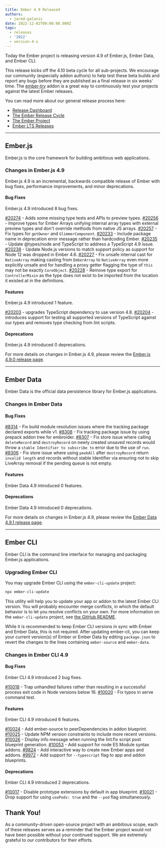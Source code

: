 ```yaml
---
title: Ember 4.9 Released
authors:
  - jared-galanis
date: 2022-12-02T00:00:00.000Z
tags:
  - releases
  - '2022'
  - version-4-x
---
```


Today the Ember project is releasing version 4.9 of Ember.js, Ember Data, and Ember CLI.

This release kicks off the 4.10 beta cycle for all sub-projects. We encourage our community (especially addon authors) to help test these beta builds and report any bugs before they are published as a final release in six weeks' time. The [ember-try](https://github.com/ember-cli/ember-try) addon is a great way to continuously test your projects against the latest Ember releases.

You can read more about our general release process here:

- [Release Dashboard](http://emberjs.com/releases/)
- [The Ember Release Cycle](https://blog.emberjs.com/new-ember-release-process/)
- [The Ember Project](https://blog.emberjs.com/ember-project-at-2-0/)
- [Ember LTS Releases](https://blog.emberjs.com/announcing-embers-first-lts/)

---

## Ember.js

Ember.js is the core framework for building ambitious web applications.

### Changes in Ember.js 4.9

Ember.js 4.9 is an incremental, backwards compatible release of Ember with bug fixes, performance improvements, and minor deprecations.

#### Bug Fixes

Ember.js 4.9 introduced 8 bug fixes.

[#20274](https://github.com/emberjs/ember.js/pull/20274) - Adds some missing type tests and APIs to preview types.
[#20256](https://github.com/emberjs/ember.js/pull/20256) - Improve types for Ember Arrays unifying internal array types with external preview types and don't override methods from native JS arrays.
[#20257](https://github.com/emberjs/ember.js/pull/20257) - Fix types for `getOwner` and `GlimmerComponent`.
[#20233](https://github.com/emberjs/ember.js/pull/20233/files) - Include package name in deprecation error message rather than hardcoding Ember.
[#20235](https://github.com/emberjs/ember.js/pull/20235) - Update @types/node and TypeScript to address a TypeScript 4.9 issue.
[#20238](https://github.com/emberjs/ember.js/pull/20238) - Update Node.js versions to match support policy as support for Node 12 was dropped in Ember 4.6.
[#20227](https://github.com/emberjs/ember.js/pull/20227) - Fix unsafe internal cast for `NativeArray` making casting from `EmberArray` to `NativeArray` even more explicitly unsafe and for handling a proxy getter flagging the type of `this` may not be exactly `CoreObject`.
[#20228](https://github.com/emberjs/ember.js/pull/20228) - Remove type export for `ControllerMixin` as the type does not exist to be imported from the location it existed at in the definitions.

#### Features

Ember.js 4.9 introduced 1 feature.

[#20203](https://github.com/emberjs/ember.js/pull/20203) - upgrades TypeScript dependency to use version 4.8.
[#20204](https://github.com/emberjs/ember.js/pull/20204) - introduces support for testing all supported versions of TypeScript against our types and removes type checking from lint scripts.

#### Deprecations

Ember.js 4.9 introduced 0 deprecations.

<!-- Block end -->

For more details on changes in Ember.js 4.9, please review the [Ember.js 4.9.0 release page](https://github.com/emberjs/ember.js/releases/tag/v4.9.0).

---

## Ember Data

Ember Data is the official data persistence library for Ember.js applications.

### Changes in Ember Data

#### Bug Fixes

[#8314](https://github.com/emberjs/data/pull/8314) - Fix build module resolution issues where the tracking package declared exports while v1.
[#8308](https://github.com/emberjs/data/pull/8308) - Fix tracking package issue by using prepack addon tree for embroider.
[#8307](https://github.com/emberjs/data/pull/8307) - Fix store issue where calling `deleteRecord` and `destroyRecord` on newly created unsaved records would throw a `stable Identifier to subscribe to` error due to the use of `run`.
[#8306](https://github.com/emberjs/data/pull/8306) - Fix store issue where using `peekAll` after `destroyRecord` return `invalid length` and records without stable Identifier via ensuring not to skip LiveArray removal if the pending queue is not empty.

#### Features

Ember Data 4.9 introduced 0 features.

#### Deprecations

Ember Data 4.9 introduced 0 deprecations.

For more details on changes in Ember.js 4.9, please review the [Ember Data 4.9.1 release page](https://github.com/emberjs/data/releases/tag/v4.9.1).

---

## Ember CLI

Ember CLI is the command line interface for managing and packaging Ember.js applications.

### Upgrading Ember CLI

You may upgrade Ember CLI using the `ember-cli-update` project:

```bash
npx ember-cli-update
```

This utility will help you to update your app or addon to the latest Ember CLI version. You will probably encounter merge conflicts, in which the default behavior is to let you resolve conflicts on your own. For more information on the `ember-cli-update` project, see [the GitHub README](https://github.com/ember-cli/ember-cli-update).

While it is recommended to keep Ember CLI versions in sync with Ember and Ember Data, this is not required. After updating ember-cli, you can keep your current version(s) of Ember or Ember Data by editing `package.json` to revert the changes to the lines containing `ember-source` and `ember-data`.

### Changes in Ember CLI 4.9

#### Bug Fixes

Ember CLI 4.9 introduced 2 bug fixes.

[#10018](https://github.com/ember-cli/ember-cli/pull/10018) - Trap unhandled failures rather than resulting in a successful process exit code in Node versions below 16.
[#10020](https://github.com/ember-cli/ember-cli/pull/10020) - Fix typos in serve command test.

#### Features

Ember CLI 4.9 introduced 6 features.

[#10024](https://github.com/ember-cli/ember-cli/pull/10024) - Add ember-source to peerDependencies in addon blueprint.
[#10025](https://github.com/ember-cli/ember-cli/pull/10025) - Update NPM version constraints to include more recent versions.
[#10026](https://github.com/ember-cli/ember-cli/pull/10026) - Display info message when running the lint:fix script post blueprint generation.
[#10053](https://github.com/ember-cli/ember-cli/pull/10053) - Add support for node ES Module syntax addons.
[#9824](https://github.com/ember-cli/ember-cli/pull/9824) - Add interactive way to create new Ember apps and addons.
[#9972](https://github.com/ember-cli/ember-cli/pull/9972) - Add support for `--typescript` flag to app and addon blueprints.

#### Deprecations

Ember CLI 4.9 introduced 2 deprecations.

[#10017](https://github.com/ember-cli/ember-cli/pull/10017) - Disable prototype extensions by default in app blueprint.
[#10021](https://github.com/ember-cli/ember-cli/pull/10021) - Drop support for using `usePods: true` and the `--pod` flag simultaneously.

## Thank You!

As a community-driven open-source project with an ambitious scope, each of these releases serves as a reminder that the Ember project would not have been possible without your continued support. We are extremely grateful to our contributors for their efforts.
